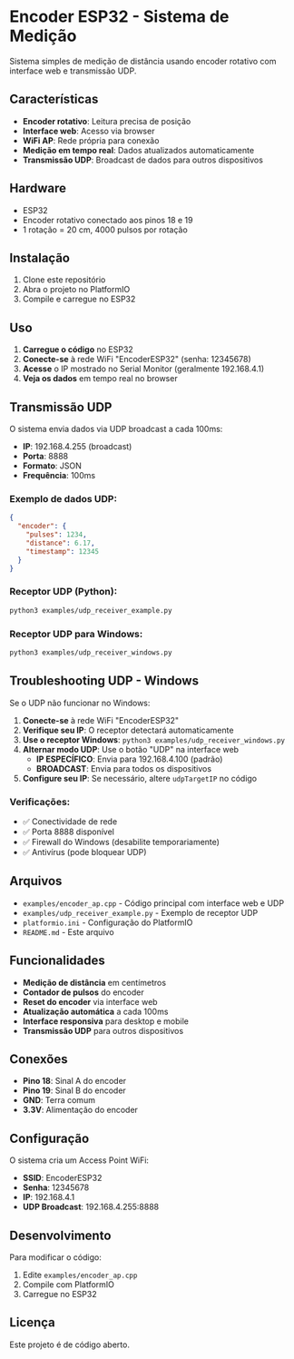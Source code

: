 # Encoder ESP32 - Sistema de Medição

Sistema simples de medição de distância usando encoder rotativo com interface web e transmissão UDP.

## Características

- **Encoder rotativo**: Leitura precisa de posição
- **Interface web**: Acesso via browser
- **WiFi AP**: Rede própria para conexão
- **Medição em tempo real**: Dados atualizados automaticamente
- **Transmissão UDP**: Broadcast de dados para outros dispositivos

## Hardware

- ESP32
- Encoder rotativo conectado aos pinos 18 e 19
- 1 rotação = 20 cm, 4000 pulsos por rotação

## Instalação

1. Clone este repositório
2. Abra o projeto no PlatformIO
3. Compile e carregue no ESP32

## Uso

1. **Carregue o código** no ESP32
2. **Conecte-se** à rede WiFi "EncoderESP32" (senha: 12345678)
3. **Acesse** o IP mostrado no Serial Monitor (geralmente 192.168.4.1)
4. **Veja os dados** em tempo real no browser

## Transmissão UDP

O sistema envia dados via UDP broadcast a cada 100ms:

- **IP**: 192.168.4.255 (broadcast)
- **Porta**: 8888
- **Formato**: JSON
- **Frequência**: 100ms

### Exemplo de dados UDP:
```json
{
  "encoder": {
    "pulses": 1234,
    "distance": 6.17,
    "timestamp": 12345
  }
}
```

### Receptor UDP (Python):
```bash
python3 examples/udp_receiver_example.py
```

### Receptor UDP para Windows:
```bash
python3 examples/udp_receiver_windows.py
```

## Troubleshooting UDP - Windows

Se o UDP não funcionar no Windows:

1. **Conecte-se** à rede WiFi "EncoderESP32"
2. **Verifique seu IP**: O receptor detectará automaticamente
3. **Use o receptor Windows**: `python3 examples/udp_receiver_windows.py`
4. **Alternar modo UDP**: Use o botão "UDP" na interface web
   - **IP ESPECÍFICO**: Envia para 192.168.4.100 (padrão)
   - **BROADCAST**: Envia para todos os dispositivos
5. **Configure seu IP**: Se necessário, altere `udpTargetIP` no código

### Verificações:
- ✅ Conectividade de rede
- ✅ Porta 8888 disponível
- ✅ Firewall do Windows (desabilite temporariamente)
- ✅ Antivírus (pode bloquear UDP)

## Arquivos

- `examples/encoder_ap.cpp` - Código principal com interface web e UDP
- `examples/udp_receiver_example.py` - Exemplo de receptor UDP
- `platformio.ini` - Configuração do PlatformIO
- `README.md` - Este arquivo

## Funcionalidades

- **Medição de distância** em centímetros
- **Contador de pulsos** do encoder
- **Reset do encoder** via interface web
- **Atualização automática** a cada 100ms
- **Interface responsiva** para desktop e mobile
- **Transmissão UDP** para outros dispositivos

## Conexões

- **Pino 18**: Sinal A do encoder
- **Pino 19**: Sinal B do encoder
- **GND**: Terra comum
- **3.3V**: Alimentação do encoder

## Configuração

O sistema cria um Access Point WiFi:
- **SSID**: EncoderESP32
- **Senha**: 12345678
- **IP**: 192.168.4.1
- **UDP Broadcast**: 192.168.4.255:8888

## Desenvolvimento

Para modificar o código:
1. Edite `examples/encoder_ap.cpp`
2. Compile com PlatformIO
3. Carregue no ESP32

## Licença

Este projeto é de código aberto. 